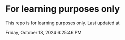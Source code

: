 # For learning purposes only
This repo is for learning purposes only.
Last updated at

Friday, October 18, 2024 6:25:46 PM

